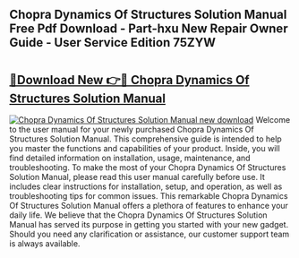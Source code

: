 ## Chopra Dynamics Of Structures Solution Manual Free Pdf Download - Part-hxu New Repair Owner Guide - User Service Edition 75ZYW

# <h2><a href="http://bc68794.oget.top/?id=Chopra+Dynamics+Of+Structures+Solution+Manual">🔗Download New 👉🔴 Chopra Dynamics Of Structures Solution Manual</a></h2>

[![Chopra Dynamics Of Structures Solution Manual new download](https://i.imgur.com/5g1atiW.png)](http://bc68794.oget.top/?id=Chopra+Dynamics+Of+Structures+Solution+Manual)
Welcome to the user manual for your newly purchased Chopra Dynamics Of Structures Solution Manual. This comprehensive guide is intended to help you master the functions and capabilities of your product. Inside, you will find detailed information on installation, usage, maintenance, and troubleshooting. To make the most of your Chopra Dynamics Of Structures Solution Manual, please read this user manual carefully before use. It includes clear instructions for installation, setup, and operation, as well as troubleshooting tips for common issues. This remarkable Chopra Dynamics Of Structures Solution Manual offers a plethora of features to enhance your daily life. We believe that the Chopra Dynamics Of Structures Solution Manual has served its purpose in getting you started with your new gadget. Should you need any clarification or assistance, our customer support team is always available.
